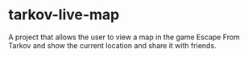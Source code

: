 # tarkov-live-map
A project that allows the user to view a map in the game Escape From Tarkov and show the current location and share it with friends.
